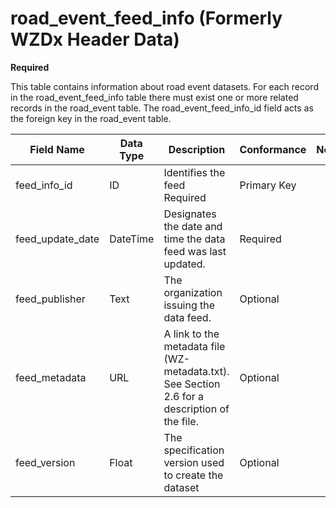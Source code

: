 # road_event_feed_info (Formerly WZDx Header Data)
**Required**

This table contains information about road event datasets.  For each record in the road_event_feed_info table there must exist one or more related records in the road_event table.  The road_event_feed_info_id field acts as the foreign key in the road_event table.

Field Name | Data Type | Description | Conformance | Notes
---------- | --------- | ---------------- | ----------- | -----
feed_info_id |	ID |	Identifies the feed	Required | Primary Key |
feed_update_date |	DateTime |	Designates the date and time the data feed was last updated. |	Required |	
feed_publisher |	Text |	The organization issuing the data feed. |	Optional	|
feed_metadata |	URL |	A link to the metadata file (WZ-metadata.txt). See Section 2.6 for a description of the file. |	Optional	 |
feed_version |	Float |	The specification version used to create the dataset |	Optional	 |
